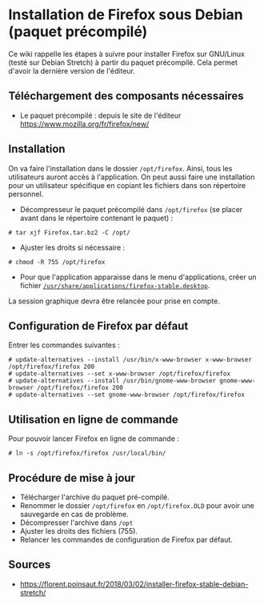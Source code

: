 Installation de Firefox sous Debian (paquet précompilé)
=======================================================

Ce wiki rappelle les étapes à suivre pour installer Firefox sur GNU/Linux (testé sur Debian Stretch) à partir du paquet précompilé. Cela permet d'avoir la dernière version de l'éditeur.

## Téléchargement des composants nécessaires
* Le paquet précompilé : depuis le site de l'éditeur https://www.mozilla.org/fr/firefox/new/

## Installation
On va faire l'installation dans le dossier `/opt/firefox`. Ainsi, tous les utilisateurs auront accès à l'application. On peut aussi faire une installation pour un utilisateur spécifique en copiant les fichiers dans son répertoire personnel.

* Décompresseur le paquet précompilé dans `/opt/firefox` (se placer avant dans le répertoire contenant le paquet) :
```
# tar xjf Firefox.tar.bz2 -C /opt/
```
* Ajuster les droits si nécessaire :
```
# chmod -R 755 /opt/firefox
```
* Pour que l'application apparaisse dans le menu d'applications, créer un fichier [`/usr/share/applications/firefox-stable.desktop`](./firefox-stable.desktop).

La session graphique devra être relancée pour prise en compte.

## Configuration de Firefox par défaut
Entrer les commandes suivantes :
```
# update-alternatives --install /usr/bin/x-www-browser x-www-browser /opt/firefox/firefox 200
# update-alternatives --set x-www-browser /opt/firefox/firefox
# update-alternatives --install /usr/bin/gnome-www-browser gnome-www-browser /opt/firefox/firefox 200
# update-alternatives --set gnome-www-browser /opt/firefox/firefox
```

## Utilisation en ligne de commande
Pour pouvoir lancer Firefox en ligne de commande :
```
# ln -s /opt/firefox/firefox /usr/local/bin/
```

## Procédure de mise à jour
* Télécharger l'archive du paquet pré-compilé.
* Renommer le dossier `/opt/firefox` en `/opt/firefox.OLD` pour avoir une sauvegarde en cas de problème.
* Décompresser l'archive dans `/opt`
* Ajuster les droits des fichiers (755).
* Relancer les commandes de configuration de Firefox par défaut.

## Sources
* https://florent.poinsaut.fr/2018/03/02/installer-firefox-stable-debian-stretch/

